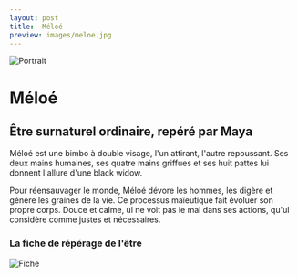 ```yaml
---
layout: post
title:  Méloé
preview: images/meloe.jpg
---
```


![Portrait](/csf4/images/meloe.jpg)

# Méloé
## Être surnaturel ordinaire, repéré par Maya
Méloé est une bimbo à double visage, l'un attirant, l'autre repoussant. Ses deux mains humaines, ses quatre mains griffues et ses huit pattes lui donnent l'allure d'une black widow.

Pour réensauvager le monde, Méloé dévore les hommes, les digère et  génère les graines de la vie. Ce processus maïeutique fait évoluer son propre corps. Douce et calme, ul ne voit pas le mal dans ses actions, qu'ul considère comme justes et nécessaires. 



### La fiche de répérage de l'être

![Fiche](/csf4/images/fiche_meloe.jpeg)